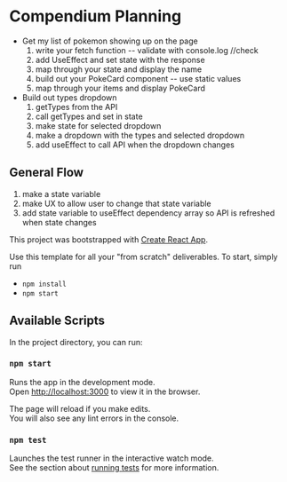 # Compendium Planning

- Get my list of pokemon showing up on the page
  1. write your fetch function -- validate with console.log //check
  1. add UseEffect and set state with the response
  1. map through your state and display the name
  1. build out your PokeCard component -- use static values
  1. map through your items and display PokeCard
- Build out types dropdown
  1. getTypes from the API
  1. call getTypes and set in state
  1. make state for selected dropdown
  1. make a dropdown with the types and selected dropdown
  1. add useEffect to call API when the dropdown changes

## General Flow

1. make a state variable
1. make UX to allow user to change that state variable
1. add state variable to useEffect dependency array so API is refreshed when state changes

This project was bootstrapped with [Create React App](https://github.com/facebook/create-react-app).

Use this template for all your "from scratch" deliverables. To start, simply run

- `npm install`
- `npm start`

## Available Scripts

In the project directory, you can run:

### `npm start`

Runs the app in the development mode.\
Open [http://localhost:3000](http://localhost:3000) to view it in the browser.

The page will reload if you make edits.\
You will also see any lint errors in the console.

### `npm test`

Launches the test runner in the interactive watch mode.\
See the section about [running tests](https://facebook.github.io/create-react-app/docs/running-tests) for more information.
